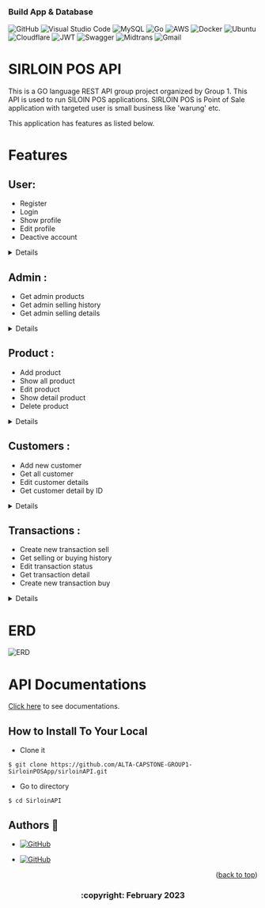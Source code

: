 
### Build App & Database

![GitHub](https://img.shields.io/badge/github-%23121011.svg?style=for-the-badge&logo=github&logoColor=white)
![Visual Studio Code](https://img.shields.io/badge/Visual%20Studio%20Code-0078d7.svg?style=for-the-badge&logo=visual-studio-code&logoColor=white)
![MySQL](https://img.shields.io/badge/mysql-%2300f.svg?style=for-the-badge&logo=mysql&logoColor=white)
![Go](https://img.shields.io/badge/go-%2300ADD8.svg?style=for-the-badge&logo=go&logoColor=white)
![AWS](https://img.shields.io/badge/Amazon_AWS-232F3E?style=for-the-badge&logo=amazon-aws&logoColor=white)
![Docker](https://img.shields.io/badge/docker-%230db7ed.svg?style=for-the-badge&logo=docker&logoColor=white)
![Ubuntu](https://img.shields.io/badge/Ubuntu-E95420?style=for-the-badge&logo=ubuntu&logoColor=white)
![Cloudflare](https://img.shields.io/badge/Cloudflare-F38020?style=for-the-badge&logo=Cloudflare&logoColor=white)
![JWT](https://img.shields.io/badge/JWT-black?style=for-the-badge&logo=JSON%20web%20tokens)
![Swagger](https://img.shields.io/badge/-Swagger-%23Clojure?style=for-the-badge&logo=swagger&logoColor=white)
![Midtrans](https://img.shields.io/badge/Midtrans-FF6C37?style=for-the-badge&logo=midtrans&logoColor=white)
![Gmail](https://img.shields.io/badge/Gmail-D14836?style=for-the-badge&logo=gmail&logoColor=white)

# SIRLOIN POS API

This is a GO language REST API group project organized by Group 1. This API is used to run SILOIN POS applications. SIRLOIN POS is Point of Sale application with targeted user is small business like 'warung' etc.

This application has features as listed below. 


# Features
## User:
- Register
- Login
- Show profile
- Edit profile
- Deactive account

<div>

<details>

| Feature User | Endpoint | Param | JWT Token | Function |
| --- | --- | --- | --- | --- |
| POST | /register | - | NO | Register new users (tenant). |
| POST | /login  | - | NO | Log in into tenant account.  |
| GET | /users | - | YES | Get tenant information details. |
| PUT | /users | - | YES | Edit tenant details. |
| DELETE | /users | - | YES | Delete/deactive account. |

</details>

<div>

## Admin :
- Get admin products
- Get admin selling history
- Get admin selling details

<div>

<details>

| Feature Product | Endpoint | Param | JWT Token | Function |
| --- | --- | --- | --- | --- |
| GET | /products/admin | - | YES | Get admin products. |
| GET | /transactions/admin  | - | YES | Get admin selling history.  |
| GET | /transactions/{transaction_id}/admin | TRANSACTION ID | YES | Get admin selling details. |

</details>

</div>

## Product :
- Add product
- Show all product
- Edit product
- Show detail product
- Delete product

<div>

<details>

| Feature Product | Endpoint | Param | JWT Token | Function |
| --- | --- | --- | --- | --- |
| POST | /products | - | YES | Add new product for user and admin. |
| GET | /products  | - | YES | Get all tenant products.  |
| PUT | /products | PRODUCT ID | YES | Edit tenant and admin product. |
| GET | /products | PRODUCT ID | YES | Get product details for tenant and admin. |
| DELETE | /products | PRODUCT ID | YES | Delete product for tenant and admin. |

</details>

</div>

## Customers :
- Add new customer
- Get all customer
- Edit customer details
- Get customer detail by ID

<div>

<details>

| Feature Cart | Endpoint | Param | JWT Token | Function |
| --- | --- | --- | --- | --- |
| POST | /customers | - | YES | Register new customer. |
| GET | /customers  | - | YES | Get all tenant customers.  |
| PUT | /customers | CUSTOMER ID | YES | Edit customer detail. |
| GET | /customers  | CUSTOMER ID | YES | Get customer detail by ID.  |

</details>

</div>

## Transactions :
- Create new transaction sell
- Get selling or buying history
- Edit transaction status
- Get transaction detail
- Create new transaction buy

<div>

<details>

| Feature Cart | Endpoint | Param | JWT Token | Function |
| --- | --- | --- | --- | --- |
| POST | /transactions | - | YES | Create new selling transaction. |
| GET | /transactions  | - | YES | Get buying or selling history depends on query param.  |
| PUT | /transactions | TRANSACTION ID | YES | Edit transaction status. |
| GET | /transactions | TRANSACTION ID | YES |  GET transaction details. |
| POST | /transactions | TRANSACTION ID | YES | Create new buying transaction
</details>

</div>


# ERD
![ERD](https://mediasosial.s3.ap-southeast-1.amazonaws.com/Sirloin.drawio+(4).png "ERD")

# API Documentations

[Click here](https://app.swaggerhub.com/apis-docs/CAPSTONE-Group1/sirloinPOSAPI/1.0.0) to see documentations.


## How to Install To Your Local

- Clone it

```
$ git clone https://github.com/ALTA-CAPSTONE-GROUP1-SirloinPOSApp/sirloinAPI.git
```

- Go to directory

```
$ cd SirloinAPI
```
## Authors 👑
-  [![GitHub](https://img.shields.io/badge/ari-muhammad-%23121011.svg?style=for-the-badge&logo=github&logoColor=white)](https://github.com/amrizal94)

-  [![GitHub](https://img.shields.io/badge/fauzan-putra-%23121011.svg?style=for-the-badge&logo=github&logoColor=white)](https://github.com/mfauzanptra)


 <p align="right">(<a href="#top">back to top</a>)</p>
<h3>
<p align="center">:copyright: February 2023 </p>
</h3>
<!-- end -->
<!-- comment -->
